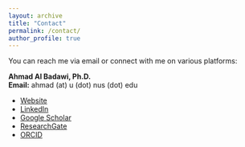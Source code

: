 ```yaml
---
layout: archive
title: "Contact"
permalink: /contact/
author_profile: true
---
```


You can reach me via email or connect with me on various platforms:

**Ahmad Al Badawi, Ph.D.**  
**Email:** ahmad (at) u (dot) nus (dot) edu

* <a href="/">Website</a>
* <a href="https://www.linkedin.com/in/ahmad-al-badawi/" target="_blank" rel="noopener noreferrer">LinkedIn</a>
* <a href="https://scholar.google.com.sg/citations?hl=en&user=-EhCfyEAAAAJ" target="_blank" rel="noopener noreferrer">Google Scholar</a>
* <a href="https://www.researchgate.net/profile/Ahmad-Al-Badawi" target="_blank" rel="noopener noreferrer">ResearchGate</a>
* <a href="https://orcid.org/0000-0001-7759-7368" target="_blank" rel="noopener noreferrer">ORCID</a>